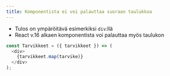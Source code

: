 ```yaml
---
title: Komponentista ei voi palauttaa suoraan taulukkoa
---
```


* Tulos on ympäröitävä esimerkiksi `div`:llä
* React v.16 alkaen komponentista voi palauttaa myös taulukon
```js
const Tarvikkeet = ({ tarvikkeet }) => (
  <div>
    {tarvikkeet.map(tarvike)}
  </div>
);
```
